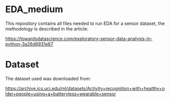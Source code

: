 # EDA_medium

This repository contains all files needed to run EDA for a sensor dataset, the methodology is described in the article:

https://towardsdatascience.com/exploratory-sensor-data-analysis-in-python-3a26d6931e67


# Dataset

The dataset used was downloaded from:

https://archive.ics.uci.edu/ml/datasets/Activity+recognition+with+healthy+older+people+using+a+batteryless+wearable+sensor
